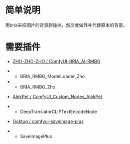 # 简单说明

用bria来把图片的背景删除掉，然后就做外补代替原本的背景。

# 需要插件

- [ZHO-ZHO-ZHO / ComfyUI-BRIA_AI-RMBG](https://github.com/ZHO-ZHO-ZHO/ComfyUI-BRIA_AI-RMBG)
- - BRIA_RMBG_ModelLoader_Zho
- - BRIA_RMBG_Zho

- [AlekPet / ComfyUI_Custom_Nodes_AlekPet](https://github.com/AlekPet/ComfyUI_Custom_Nodes_AlekPet)
- - DeepTranslatorCLIPTextEncodeNode

- [Goktug / comfyui-saveimage-plus](https://github.com/Goktug/comfyui-saveimage-plus)
- - SaveImagePlus